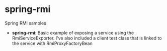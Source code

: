 spring-rmi
==========

Spring RMI samples


- <b>spring-rmi</b>: Basic example of exposing a service using the RmiServiceExporter. I've also included a client test class that is linked to the service with RmiProxyFactoryBean
